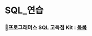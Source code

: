 # SQL_연습
### 📃프로그래머스 SQL 고득점 Kit : [목록](https://github.com/KwonYH-sky/SQL_Practice/blob/main/Programmers/SQL%20%EA%B3%A0%EB%93%9D%EC%A0%90%20Kit/List.md)
